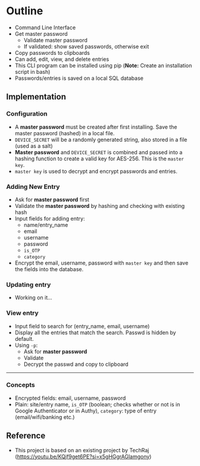 # Outline
- Command Line Interface
- Get master password
    - Validate master password
    - If validated: show saved passwords, otherwise exit
- Copy passwords to clipboards
- Can add, edit, view, and delete entries
- This CLI program can be installed using pip (**Note:** Create an installation script in bash)
- Passwords/entries is saved on a local SQL database

## Implementation

### Configuration
- A **master password** must be created after first installing. Save the master password (hashed) in a local file.
- `DEVICE_SECRET` will be a randomly generated string, also stored in a file (used as a salt)
- **Master password** and `DEVICE_SECRET` is combined and passed into a hashing function to create a valid key for AES-256. This is the `master key`.
- `master key` is used to decrypt and encrypt passwords and entries.

### Adding New Entry
- Ask for **master password** first
- Validate the **master password** by hashing and checking with existing hash
- Input fields for adding entry:
    - name/entry_name
    - email
    - username
    - password
    - `is_OTP`
    - `category`
- Encrypt the email, username, password with `master key` and then save the fields into the database.

### Updating entry
- Working on it...

### View entry
- Input field to search for (entry_name, email, username)
- Display all the entries that match the search. Passwd is hidden by default.
- Using `-p`:
    - Ask for **master password**
    - Validate
    - Decrypt the passwd and copy to clipboard

---

### Concepts
- Encrypted fields: email, username, password
- Plain: site/entry name, `is_OTP` (boolean; checks whether or not is in Google Authenticator or in Authy), `category`: type of entry (email/wifi/banking etc.)

## Reference
- This project is based on an existing project by TechRaj (https://youtu.be/KQjf9get6PE?si=x5gHGgrAGlamgony)
